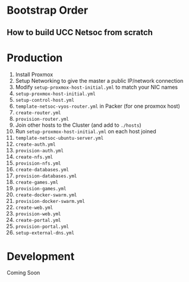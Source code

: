 # Bootstrap Order

## How to build UCC Netsoc from scratch

# Production

1. Install Proxmox
1. Setup Networking to give the master a public IP/network connection
1. Modify `setup-proxmox-host-initial.yml` to match your NIC names
1. `setup-proxmox-host-initial.yml`
1. `setup-control-host.yml`
1. `template-netsoc-vyos-router.yml` in Packer (for one proxmox host)
1. `create-router.yml`
1. `provision-router.yml`
1. Join other hosts to the Cluster (and add to `./hosts`)
1. Run `setup-proxmox-host-initial.yml` on each host joined
1. `template-netsoc-ubuntu-server.yml`
1. `create-auth.yml`
1. `provision-auth.yml`
1. `create-nfs.yml`
1. `provision-nfs.yml`
1. `create-databases.yml`
1. `provision-databases.yml`
1. `create-games.yml`
1. `provision-games.yml`
1. `create-docker-swarm.yml`
1. `provision-docker-swarm.yml`
1. `create-web.yml`
1. `provision-web.yml`
1. `create-portal.yml`
1. `provision-portal.yml`
1. `setup-external-dns.yml`

# Development

Coming Soon